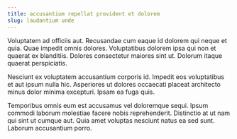 ```yaml
---
title: accusantium repellat provident et dolorem
slug: laudantium unde
---
```


Voluptatem ad officiis aut. Recusandae cum eaque id dolorem qui neque et quia. Quae impedit omnis dolores. Voluptatibus dolorem ipsa qui non et quaerat ex blanditiis. Dolores consectetur maiores sint ut. Dolorum itaque quaerat perspiciatis.

Nesciunt ex voluptatem accusantium corporis id. Impedit eos voluptatibus et aut ipsum nulla hic. Asperiores ut dolores occaecati placeat architecto minus dolor minima excepturi. Ipsam ea fuga quis.

Temporibus omnis eum est accusamus vel doloremque sequi. Ipsum commodi laborum molestiae facere nobis reprehenderit. Distinctio at ut nam qui sint ut cumque aut. Quia amet voluptas nesciunt natus ea sed sunt. Laborum accusantium porro.
